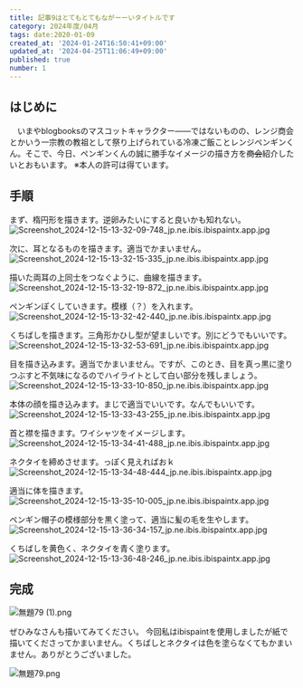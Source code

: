 ```yaml
---
title: 記事9はとてもとてもながーーいタイトルです
category: 2024年度/04月
tags: date:2020-01-09
created_at: '2024-01-24T16:50:41+09:00'
updated_at: '2024-04-25T11:06:49+09:00'
published: true
number: 1
---
```


## はじめに
　いまやblogbooksのマスコットキャラクター――ではないものの、レンジ商会とかいう一宗教の教祖として祭り上げられている冷凍ご飯ことレンジペンギンくん。そこで、今日、ペンギンくんの誠に勝手なイメージの描き方を~~商会~~紹介したいとおもいます。
※本人の許可は得ています。
 ## 手順
 まず、楕円形を描きます。逆卵みたいにすると良いかも知れない。
 ![Screenshot_2024-12-15-13-32-09-748_jp.ne.ibis.ibispaintx.app.jpg](https://qiita-image-store.s3.ap-northeast-1.amazonaws.com/0/3946508/cf2cebaa-98c1-d1ed-ebad-529a9c38a223.jpeg)

次に、耳となるものを描きます。適当でかまいません。
![Screenshot_2024-12-15-13-32-15-335_jp.ne.ibis.ibispaintx.app.jpg](https://qiita-image-store.s3.ap-northeast-1.amazonaws.com/0/3946508/a271bcf0-e57f-e1a9-5d8d-2172935a4d08.jpeg)

描いた両耳の上同士をつなぐように、曲線を描きます。
![Screenshot_2024-12-15-13-32-19-872_jp.ne.ibis.ibispaintx.app.jpg](https://qiita-image-store.s3.ap-northeast-1.amazonaws.com/0/3946508/6eaa692b-4c23-11c6-aa39-d7841497cfd8.jpeg)

ペンギンぽくしていきます。模様（？）を入れます。
![Screenshot_2024-12-15-13-32-42-440_jp.ne.ibis.ibispaintx.app.jpg](https://qiita-image-store.s3.ap-northeast-1.amazonaws.com/0/3946508/97f5184e-6774-601d-b767-cc248c2564c8.jpeg)

くちばしを描きます。三角形かひし型が望ましいです。別にどうでもいいです。
![Screenshot_2024-12-15-13-32-53-691_jp.ne.ibis.ibispaintx.app.jpg](https://qiita-image-store.s3.ap-northeast-1.amazonaws.com/0/3946508/d8de5c9f-35f4-8cf3-e10b-69e09ad24939.jpeg)

目を描き込みます。適当でかまいません。ですが、このとき、目を真っ黒に塗りつぶすと不気味になるのでハイライトとして白い部分を残しましょう。
![Screenshot_2024-12-15-13-33-10-850_jp.ne.ibis.ibispaintx.app.jpg](https://qiita-image-store.s3.ap-northeast-1.amazonaws.com/0/3946508/7c1ccf48-514e-8d41-fbb2-28f298015ce6.jpeg)

本体の顔を描き込みます。まじで適当でいいです。なんでもいいです。
![Screenshot_2024-12-15-13-33-43-255_jp.ne.ibis.ibispaintx.app.jpg](https://qiita-image-store.s3.ap-northeast-1.amazonaws.com/0/3946508/0f87a08a-9374-2631-d6ab-8a48b803a732.jpeg)

首と襟を描きます。ワイシャツをイメージします。
![Screenshot_2024-12-15-13-34-41-488_jp.ne.ibis.ibispaintx.app.jpg](https://qiita-image-store.s3.ap-northeast-1.amazonaws.com/0/3946508/1f1ee697-c83c-3458-58df-01ea2a30203f.jpeg)

ネクタイを締めさせます。っぽく見えればおｋ
![Screenshot_2024-12-15-13-34-48-444_jp.ne.ibis.ibispaintx.app.jpg](https://qiita-image-store.s3.ap-northeast-1.amazonaws.com/0/3946508/ce0b7f5e-f336-bbb5-78dc-c429d2eb431f.jpeg)

適当に体を描きます。
![Screenshot_2024-12-15-13-35-10-005_jp.ne.ibis.ibispaintx.app.jpg](https://qiita-image-store.s3.ap-northeast-1.amazonaws.com/0/3946508/f2d881b7-63c4-8b9b-c27a-6970514771a6.jpeg)

ペンギン帽子の模様部分を黒く塗って、適当に髪の毛を生やします。
![Screenshot_2024-12-15-13-36-34-157_jp.ne.ibis.ibispaintx.app.jpg](https://qiita-image-store.s3.ap-northeast-1.amazonaws.com/0/3946508/3e39e8a1-a929-4c0b-9cf9-f93e549174a1.jpeg)

くちばしを黄色く、ネクタイを青く塗ります。
![Screenshot_2024-12-15-13-36-48-246_jp.ne.ibis.ibispaintx.app.jpg](https://qiita-image-store.s3.ap-northeast-1.amazonaws.com/0/3946508/dacde13e-ceca-ad39-af4b-ca4813d05f71.jpeg)
## 完成
![無題79 (1).png](https://qiita-image-store.s3.ap-northeast-1.amazonaws.com/0/3946508/3104cf52-f251-6114-eab8-c01c10e4bca6.png)

ぜひみなさんも描いてみてください。
今回私はibispaintを使用しましたが紙で描いてくださってかまいません。くちばしとネクタイは色を塗らなくてもかまいません。ありがとうございました。


![無題79.png](https://qiita-image-store.s3.ap-northeast-1.amazonaws.com/0/3946508/69f6a270-1ba1-272d-9457-3df93c36e6d2.png)
